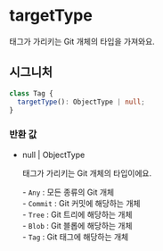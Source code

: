 # targetType

태그가 가리키는 Git 개체의 타입을 가져와요.

## 시그니처

```ts
class Tag {
  targetType(): ObjectType | null;
}
```

### 반환 값

<ul class="param-ul">
  <li class="param-li param-li-root">
    <span class="param-type">null | ObjectType</span>
    <br>
    <p class="param-description">태그가 가리키는 Git 개체의 타입이에요.</p>
    <p class="param-description">- <code>Any</code> : 모든 종류의 Git 개체<br>- <code>Commit</code> : Git 커밋에 해당하는 개체<br>- <code>Tree</code> : Git 트리에 해당하는 개체<br>- <code>Blob</code> : Git 블롭에 해당하는 개체<br>- <code>Tag</code> : Git 태그에 해당하는 개체</p>
  </li>
</ul>